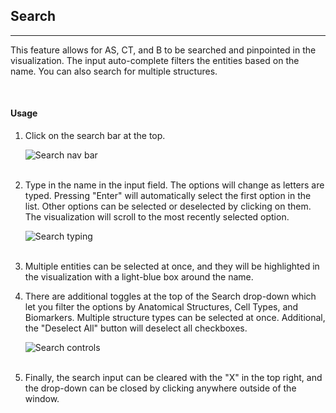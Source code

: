 ## Search

---

This feature allows for AS, CT, and B to be searched and pinpointed in the visualization. The input auto-complete filters the entities based on the name. You can also search for multiple structures.

<br>

#### Usage

1. Click on the search bar at the top.

   <img src="assets/docs/search/nav.png" alt="Search nav bar" class="md-img p-2 w-75">
   <br>
   <br>

2. Type in the name in the input field. The options will change as letters are typed. Pressing "Enter" will automatically select the first option in the list. Other options can be selected or deselected by clicking on them. The visualization will scroll to the most recently selected option.

   <img src="assets/docs/search/search.png" alt="Search typing" class="md-img p-2 w-75">
   <br>
   <br>

3. Multiple entities can be selected at once, and they will be highlighted in the visualization with a light-blue box around the name.

4. There are additional toggles at the top of the Search drop-down which let you filter the options by Anatomical Structures, Cell Types, and Biomarkers. Multiple structure types can be selected at once. Additional, the "Deselect All" button will deselect all checkboxes.

   <img src="assets/docs/search/controls.png" alt="Search controls" class="sm-img w-50">
   <br>
   <br>

5. Finally, the search input can be cleared with the "X" in the top right, and the drop-down can be closed by clicking anywhere outside of the window.
